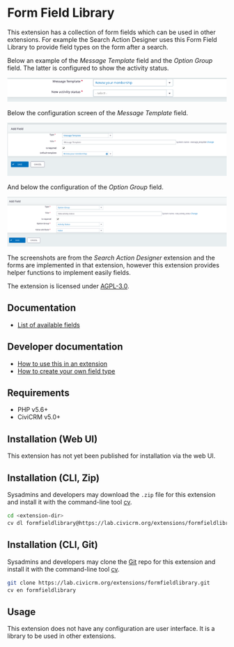 # Form Field Library

This extension has a collection of form fields which can be used in other extensions.
For example the Search Action Designer uses this Form Field Library to provide field types on the form after a search.

Below an example of the *Message Template* field and the *Option Group* field. The latter is configured to show the activity status.

![screenshot 1](docs/images/screenshot1.png)

Below the configuration screen of the *Message Template* field. 

![screenshot 2](docs/images/screenshot2.png)

And below the configuration of the *Option Group* field.

![screenshot 3](docs/images/screenshot3.png)

The screenshots are from the *Search Action Designer* extension and the forms are implemented in that extension, however this extension provides
helper functions to implement easily fields. 

The extension is licensed under [AGPL-3.0](LICENSE.txt).

## Documentation

* [List of available fields](docs/available_fields.md)

## Developer documentation

* [How to use this in an extension](docs/howto_use_in_your_extension.md)
* [How to create your own field type](docs/add_your_own_field_type.md)

## Requirements

* PHP v5.6+
* CiviCRM v5.0+

## Installation (Web UI)

This extension has not yet been published for installation via the web UI.

## Installation (CLI, Zip)

Sysadmins and developers may download the `.zip` file for this extension and
install it with the command-line tool [cv](https://github.com/civicrm/cv).

```bash
cd <extension-dir>
cv dl formfieldlibrary@https://lab.civicrm.org/extensions/formfieldlibrary/repository/master/archive.zip
```

## Installation (CLI, Git)

Sysadmins and developers may clone the [Git](https://en.wikipedia.org/wiki/Git) repo for this extension and
install it with the command-line tool [cv](https://github.com/civicrm/cv).

```bash
git clone https://lab.civicrm.org/extensions/formfieldlibrary.git
cv en formfieldlibrary
```

## Usage

This extension does not have any configuration are user interface. It is a library to be used in other extensions.


